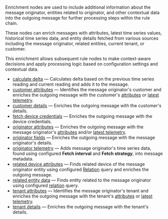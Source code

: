 Enrichment nodes are used to include additional information about the message originator, entities related to originator, and other contextual data into the outgoing message 
for further processing steps within the rule chain. 

These nodes can enrich messages with attributes, latest time series values, historical time series data, and entity details fetched from various sources including 
the message originator, related entities, current tenant, or customer.

This enrichment allows subsequent rule nodes to make context-aware decisions and apply processing logic based on configuration settings and contextual data.

- [calculate delta](/docs/user-guide/rule-engine-2-0/nodes/enrichment/calculate-delta) — Calculates delta based on the previous time series reading and current reading and adds it to the message.
- [customer attributes](/docs/user-guide/rule-engine-2-0/nodes/enrichment/customer-attributes) — Identifies the message originator's customer and enriches the outgoing message with the customer's [attributes](/docs/user-guide/attributes/) or [latest telemetry](/docs/user-guide/telemetry/).
- [customer details](/docs/user-guide/rule-engine-2-0/nodes/enrichment/customer-details) — Enriches the outgoing message with the customer's details.
- [fetch device credentials](/docs/user-guide/rule-engine-2-0/nodes/enrichment/fetch-device-credentials) — Enriches the outgoing message with the device credentials.
- [originator attributes](/docs/user-guide/rule-engine-2-0/nodes/enrichment/originator-attributes) — Enriches the outgoing message with the message originator's [attributes](/docs/user-guide/attributes/) and/or [latest telemetry](/docs/user-guide/telemetry/).
- [originator fields](/docs/user-guide/rule-engine-2-0/nodes/enrichment/originator-fields) — Enriches the outgoing message with the message originator's details.
- [originator telemetry](/docs/user-guide/rule-engine-2-0/nodes/enrichment/originator-telemetry) — Adds message originator's time series data, found using configured **Fetch interval** and **Fetch strategy**, into message metadata.
- [related device attributes](/docs/user-guide/rule-engine-2-0/nodes/enrichment/related-device-attributes) — Finds related device of the message originator entity using configured [Relation](/docs/{{docsPrefix}}user-guide/entities-and-relations/#relations) query and enriches the outgoing message.
- [related entity data](/docs/user-guide/rule-engine-2-0/nodes/enrichment/related-entity-data) — Finds entity related to the message originator using configured [relation](/docs/{{docsPrefix}}user-guide/entities-and-relations/#relations) query.
- [tenant attributes](/docs/user-guide/rule-engine-2-0/nodes/enrichment/tenant-attributes) — Identifies the message originator's tenant and enriches the outgoing message with the tenant's [attributes](/docs/user-guide/attributes/) or [latest telemetry](/docs/user-guide/telemetry/).
- [tenant details](/docs/user-guide/rule-engine-2-0/nodes/enrichment/tenant-details) — Enriches the outgoing message with the tenant's details.
